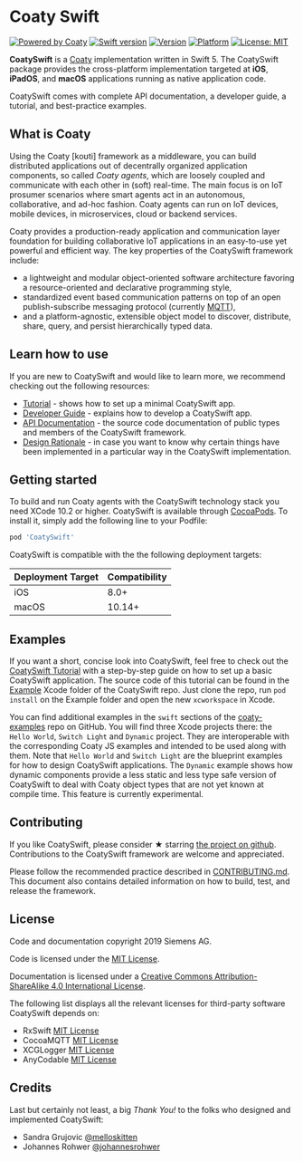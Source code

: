 # Coaty Swift

[![Powered by Coaty](https://img.shields.io/badge/Powered%20by-Coaty-FF8C00.svg)](https://coaty.io)
[![Swift version](https://img.shields.io/badge/swift-5-FF4029.svg)](https://developer.apple.com/swift/)
[![Version](https://img.shields.io/cocoapods/v/CoatySwift.svg?style=flat)](https://cocoapods.org/pods/CoatySwift)
[![Platform](https://img.shields.io/cocoapods/p/CoatySwift.svg?style=flat)](https://cocoapods.org/pods/CoatySwift)
[![License: MIT](https://img.shields.io/badge/License-MIT-blue.svg)](https://opensource.org/licenses/MIT)

__CoatySwift__ is a [Coaty](https://coaty.io/) implementation written in Swift 5.
The CoatySwift package provides the cross-platform implementation targeted at
__iOS__, __iPadOS__, and __macOS__ applications running as native application
code.

CoatySwift comes with complete API documentation, a developer guide, a tutorial,
and best-practice examples.

## What is Coaty

Using the Coaty [koʊti] framework as a middleware, you can build distributed
applications out of decentrally organized application components, so called
*Coaty agents*, which are loosely coupled and communicate with each other in
(soft) real-time. The main focus is on IoT prosumer scenarios where smart agents
act in an autonomous, collaborative, and ad-hoc fashion. Coaty agents can run on
IoT devices, mobile devices, in microservices, cloud or backend services.

Coaty provides a production-ready application and communication layer foundation
for building collaborative IoT applications in an easy-to-use yet powerful and
efficient way. The key properties of the CoatySwift framework include:

* a lightweight and modular object-oriented software architecture favoring a
  resource-oriented and declarative programming style,
* standardized event based communication patterns on top of an open
  publish-subscribe messaging protocol (currently [MQTT](https://mqtt.org)),
* and a platform-agnostic, extensible object model to discover, distribute,
  share, query, and persist hierarchically typed data.

## Learn how to use

If you are new to CoatySwift and would like to learn more, we recommend checking
out the following resources:

* [Tutorial](https://coatyio.github.io/coaty-swift/tutorial/index.html) - shows
  how to set up a minimal CoatySwift app.
* [Developer Guide](https://coatyio.github.io/coaty-swift/man/developer-guide/) - explains
  how to develop a CoatySwift app.
* [API Documentation](https://coatyio.github.io/coaty-swift/swiftdoc/index.html) - the
  source code documentation of public types and members of the CoatySwift framework.
* [Design Rationale](https://coatyio.github.io/coaty-swift/man/design-rationale/) - in case
  you want to know why certain things have been implemented in a particular way
  in the CoatySwift implementation.

## Getting started

To build and run Coaty agents with the CoatySwift technology stack you need
XCode 10.2 or higher. CoatySwift is available through
[CocoaPods](https://cocoapods.org). To install it, simply add the following line
to your Podfile:

```ruby
pod 'CoatySwift'
```

CoatySwift is compatible with the the following deployment targets:

| Deployment Target     | Compatibility     |
|-------------------    |---------------    |
| iOS                   | 8.0+              |
| macOS                 | 10.14+            |

## Examples

If you want a short, concise look into CoatySwift, feel free to check out the
[CoatySwift Tutorial](https://coatyio.github.io/coaty-swift/tutorial/index.html)
with a step-by-step guide on how to set up a basic CoatySwift application. The
source code of this tutorial can be found in the
[Example](https://github.com/coatyio/coaty-swift/tree/master/Example) Xcode
folder of the CoatySwift repo. Just clone the repo, run `pod install` on the
Example folder and open the new `xcworkspace` in Xcode.

You can find additional examples in the `swift` sections of the
[coaty-examples](https://github.com/coatyio/coaty-examples) repo on GitHub. You
will find three Xcode projects there: the `Hello World`, `Switch Light` and
`Dynamic` project. They are interoperable with the corresponding Coaty JS
examples and intended to be used along with them. Note that `Hello World` and
`Switch Light` are the blueprint examples for how to design CoatySwift
applications. The `Dynamic` example shows how dynamic components provide a less
static and less type safe version of CoatySwift to deal with Coaty object types
that are not yet known at compile time. This feature is currently experimental.

## Contributing

If you like CoatySwift, please consider &#x2605; starring [the project on
github](https://github.com/coatyio/coaty-swift). Contributions to the CoatySwift
framework are welcome and appreciated.

Please follow the recommended practice described in
[CONTRIBUTING.md](https://github.com/coatyio/coaty-swift/blob/master/CONTRIBUTING.md).
This document also contains detailed information on how to build, test, and
release the framework.

## License

Code and documentation copyright 2019 Siemens AG.

Code is licensed under the [MIT License](https://opensource.org/licenses/MIT).

Documentation is licensed under a [Creative Commons Attribution-ShareAlike 4.0
International License](http://creativecommons.org/licenses/by-sa/4.0/).

The following list displays all the relevant licenses for third-party software
CoatySwift depends on:

* RxSwift [MIT License](https://github.com/ReactiveX/RxSwift/blob/master/LICENSE.md)
* CocoaMQTT [MIT License](https://github.com/emqtt/CocoaMQTT/blob/master/LICENSE)
* XCGLogger [MIT License](https://github.com/DaveWoodCom/XCGLogger/blob/master/LICENSE.txt)
* AnyCodable [MIT License](https://github.com/Flight-School/AnyCodable/blob/master/LICENSE.md)

## Credits

Last but certainly not least, a big *Thank You!* to the folks who designed and
implemented CoatySwift:

* Sandra Grujovic [@melloskitten](https://github.com/melloskitten)
* Johannes Rohwer [@johannesrohwer](https://github.com/johannesrohwer)
